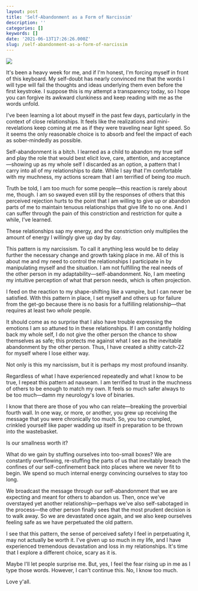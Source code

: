 ```yaml
---
layout: post
title: 'Self-Abandonment as a Form of Narcissim'
description: ''
categories: []
keywords: []
date: '2021-06-13T17:26:26.000Z'
slug: /self-abandonment-as-a-form-of-narcissim
---
```


![](https://images.unsplash.com/photo-1586107286881-dbac5e4c1a2a?crop=entropy&cs=tinysrgb&fit=max&fm=jpg&ixid=MnwxMTc3M3wwfDF8c2VhcmNofDF8fENvbmZpbmVkfGVufDB8fHx8MTYyMzYwNTEzNw&ixlib=rb-1.2.1&q=90)

It's been a heavy week for me, and if I'm honest, I'm forcing myself in front of this keyboard. My self-doubt has nearly convinced me that the words I will type will fail the thoughts and ideas underlying them even before the first keystroke. I suppose this is my attempt a transparency today, so I hope you can forgive its awkward clunkiness and keep reading with me as the words unfold.<!--more-->

I've been learning a lot about myself in the past few days, particularly in the context of close relationships. It feels like the realizations and mini-revelations keep coming at me as if they were traveling near light speed. So it seems the only reasonable choice is to absorb and feel the impact of each as sober-mindedly as possible.

Self-abandonment is a bitch. I learned as a child to abandon my true self and play the role that would best elicit love, care, attention, and acceptance—showing up as my whole self I discarded as an option, a pattern that I carry into all of my relationships to date. While I say that I'm comfortable with my muchness, my actions scream that I am terrified of being *too much*.

Truth be told, I am too much for some people—this reaction is rarely about me, though. I am so swayed even still by the responses of others that this perceived rejection hurts to the point that I am willing to give up or abandon parts of me to maintain tenuous relationships that give life to no one. And I can suffer through the pain of this constriction and restriction for quite a while, I've learned.

These relationships sap my energy, and the constriction only multiplies the amount of energy I willingly give up day by day.

This pattern is my narcissism. To call it anything less would be to delay further the necessary change and growth taking place in me. All of this is about me and my need to control the relationships I participate in by manipulating myself and the situation. I am not fulfilling the real needs of the other person in my adaptability—self-abandonment. No, I am meeting my intuitive perception of what that person needs, which is often projection.

I feed on the reaction to my shape-shifting like a vampire, but I can never be satisfied. With this pattern in place, I set myself and others up for failure from the get-go because there is no basis for a fulfilling relationship—that requires at least two *whole* people.

It should come as no surprise that I also have trouble expressing the emotions I am so attuned to in these relationships. If I am constantly holding back my whole self, I do not give the other person the chance to show themselves as safe; this protects me against what I see as the inevitable abandonment by the other person. Thus, I have created a shitty catch-22 for myself where I lose either way.

Not only is this my narcissism, but it is perhaps my most profound insanity.

Regardless of what I have experienced repeatedly and what I know to be true, I repeat this pattern ad nauseam. I am terrified to trust in the muchness of others to be enough to match my own. It feels so much safer always to be too much—damn my neurology's love of binaries.

I know that there are those of you who can relate—breaking the proverbial fourth wall. In one way, or more, or another, you grew up receiving the message that you were chronically too much. So, you too crumpled, crinkled yourself like paper wadding up itself in preparation to be thrown into the wastebasket.

Is our smallness worth it?

What do we gain by stuffing ourselves into too-small boxes? We are constantly overflowing, re-stuffing the parts of us that inevitably breach the confines of our self-confinement back into places where we never fit to begin. We spend so much internal energy convincing ourselves to stay too long.

We broadcast the message through our self-abandonment that we are expecting and meant for others to abandon us. Then, once we've overstayed yet another relationship—perhaps we've also self-sabotaged in the process—the other person finally sees that the most prudent decision is to walk away. So we are devastated once again, and we also keep ourselves feeling safe as we have perpetuated the old pattern.

I see that this pattern, the sense of perceived safety I feel in perpetuating it, may not actually be worth it. I've given up so much in my life, and I have experienced tremendous devastation and loss in my relationships. It's time that I explore a different choice, scary as it is.

Maybe I'll let people surprise me. But, yes, I feel the fear rising up in me as I type those words. However, I can't continue this. No, I know too much.

Love y'all.